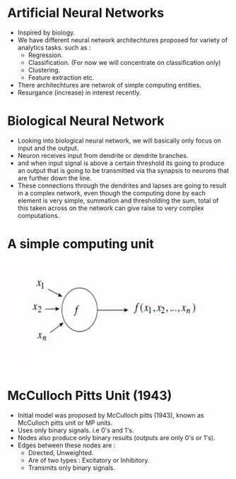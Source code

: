 # Artificial Neural Networks

- Inspired by biology.
- We have different neural network architechtures proposed for variety of analytics tasks. such as :
  - Regression.
  - Classification. (For now we will concentrate on classification only)
  - Clustering.
  - Feature extraction etc.
- There architechtures are netwrok of simple computing entities.
- Resurgance (increase) in interest recently.

# Biological Neural Network

- Looking into biological neural network, we will basically only focus on input and the output.
- Neuron receives input from dendrite or dendrite branches.
- and when input signal is above a certain threshold its going to produce an output that is going to be transmitted via tha synapsis to neurons that are further down the line.
- These connections through the dendrites and lapses are going to result in a complex network, even though the computing done by each element is very simple, summation and thresholding the sum,  total of this taken across on the network can give raise to very complex computations.

# A simple computing unit
  
![alt text](https://raw.githubusercontent.com/AbhishekKumar4/Data-Analytics/master/Supervised%20Learning(Regression%20and%20Classification%20Techniques)/Artificial%20Neural%20Networks/simple_computing_unit.PNG)

# McCulloch Pitts Unit (1943)
- Initial model was proposed by McCulloch pitts (1943), known as McCulloch pitts unit or MP units.
- Uses only binary signals. i.e 0's and 1's.
- Nodes also produce only binary results (outputs are only 0's or 1's).
- Edges between these nodes are : 
  - Directed, Unweighted.
  - Are of two types : Excitatory or Inhibitory.
  - Transmits only binary signals.



